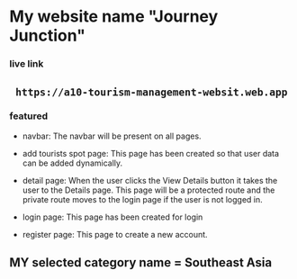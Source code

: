 # My website name  "Journey Junction"
### live link  
` https://a10-tourism-management-websit.web.app`
---
### featured
- navbar: The navbar will be present on all pages.  
- add tourists spot page: This page has been created so that user data can be added dynamically.  
- detail page: When the user clicks the View Details button it takes
the user to the  Details page. This page will be a protected route
and  the private route moves to the login page if the user is
not logged in.

- login page: This page has been created for login
- register page: This page to create a new account.
## MY selected category name = Southeast Asia

